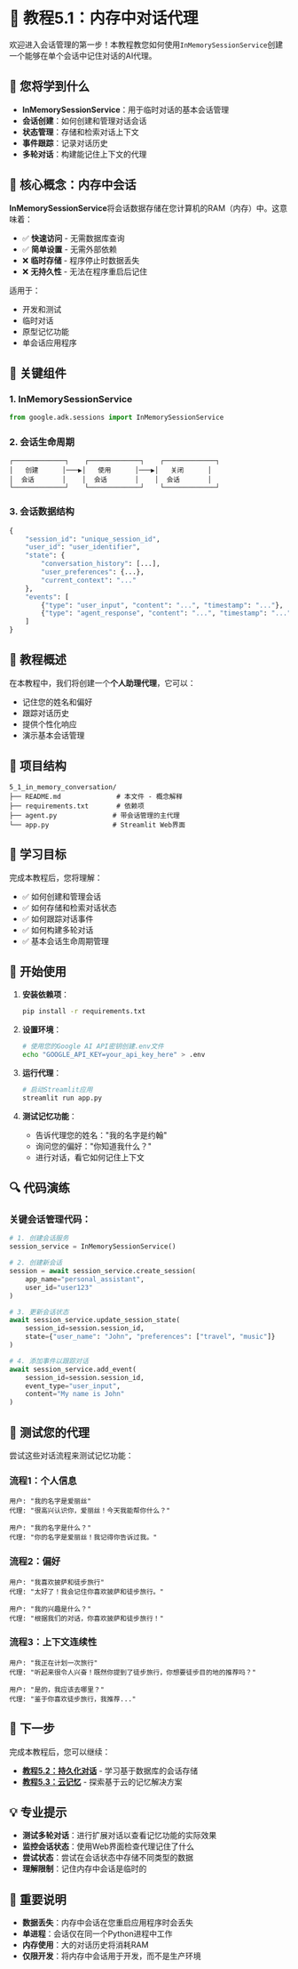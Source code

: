 # 🧠 教程5.1：内存中对话代理

欢迎进入会话管理的第一步！本教程教您如何使用`InMemorySessionService`创建一个能够在单个会话中记住对话的AI代理。

## 🎯 您将学到什么

- **InMemorySessionService**：用于临时对话的基本会话管理
- **会话创建**：如何创建和管理对话会话
- **状态管理**：存储和检索对话上下文
- **事件跟踪**：记录对话历史
- **多轮对话**：构建能记住上下文的代理

## 🧠 核心概念：内存中会话

**InMemorySessionService**将会话数据存储在您计算机的RAM（内存）中。这意味着：
- ✅ **快速访问** - 无需数据库查询
- ✅ **简单设置** - 无需外部依赖
- ❌ **临时存储** - 程序停止时数据丢失
- ❌ **无持久性** - 无法在程序重启后记住

适用于：
- 开发和测试
- 临时对话
- 原型记忆功能
- 单会话应用程序

## 🔧 关键组件

### 1. **InMemorySessionService**
```python
from google.adk.sessions import InMemorySessionService
```

### 2. **会话生命周期**
```
┌─────────────┐    ┌─────────────┐    ┌─────────────┐
│   创建      │───▶│   使用      │───▶│   关闭      │
│  会话       │    │  会话       │    │  会话       │
└─────────────┘    └─────────────┘    └─────────────┘
```

### 3. **会话数据结构**
```python
{
    "session_id": "unique_session_id",
    "user_id": "user_identifier", 
    "state": {
        "conversation_history": [...],
        "user_preferences": {...},
        "current_context": "..."
    },
    "events": [
        {"type": "user_input", "content": "...", "timestamp": "..."},
        {"type": "agent_response", "content": "...", "timestamp": "..."}
    ]
}
```

## 🚀 教程概述

在本教程中，我们将创建一个**个人助理代理**，它可以：
- 记住您的姓名和偏好
- 跟踪对话历史
- 提供个性化响应
- 演示基本会话管理

## 📁 项目结构

```
5_1_in_memory_conversation/
├── README.md              # 本文件 - 概念解释
├── requirements.txt       # 依赖项
├── agent.py              # 带会话管理的主代理
└── app.py                # Streamlit Web界面
```

## 🎯 学习目标

完成本教程后，您将理解：
- ✅ 如何创建和管理会话
- ✅ 如何存储和检索对话状态
- ✅ 如何跟踪对话事件
- ✅ 如何构建多轮对话
- ✅ 基本会话生命周期管理

## 🚀 开始使用

1. **安装依赖项**：
   ```bash
   pip install -r requirements.txt
   ```

2. **设置环境**：
   ```bash
   # 使用您的Google AI API密钥创建.env文件
   echo "GOOGLE_API_KEY=your_api_key_here" > .env
   ```

3. **运行代理**：
   ```bash
   # 启动Streamlit应用
   streamlit run app.py
   ```

4. **测试记忆功能**：
   - 告诉代理您的姓名："我的名字是约翰"
   - 询问您的偏好："你知道我什么？"
   - 进行对话，看它如何记住上下文

## 🔍 代码演练

### 关键会话管理代码：

```python
# 1. 创建会话服务
session_service = InMemorySessionService()

# 2. 创建新会话
session = await session_service.create_session(
    app_name="personal_assistant",
    user_id="user123"
)

# 3. 更新会话状态
await session_service.update_session_state(
    session_id=session.session_id,
    state={"user_name": "John", "preferences": ["travel", "music"]}
)

# 4. 添加事件以跟踪对话
await session_service.add_event(
    session_id=session.session_id,
    event_type="user_input",
    content="My name is John"
)
```

## 🎯 测试您的代理

尝试这些对话流程来测试记忆功能：

### 流程1：个人信息
```
用户: "我的名字是爱丽丝"
代理: "很高兴认识你，爱丽丝！今天我能帮你什么？"

用户: "我的名字是什么？"
代理: "你的名字是爱丽丝！我记得你告诉过我。"
```

### 流程2：偏好
```
用户: "我喜欢披萨和徒步旅行"
代理: "太好了！我会记住你喜欢披萨和徒步旅行。"

用户: "我的兴趣是什么？"
代理: "根据我们的对话，你喜欢披萨和徒步旅行！"
```

### 流程3：上下文连续性
```
用户: "我正在计划一次旅行"
代理: "听起来很令人兴奋！既然你提到了徒步旅行，你想要徒步目的地的推荐吗？"

用户: "是的，我应该去哪里？"
代理: "鉴于你喜欢徒步旅行，我推荐..."
```

## 🔗 下一步

完成本教程后，您可以继续：
- **[教程5.2：持久化对话](../5_2_persistent_conversation/README.md)** - 学习基于数据库的会话存储
- **[教程5.3：云记忆](../5_3_cloud_memory/README.md)** - 探索基于云的记忆解决方案

## 💡 专业提示

- **测试多轮对话**：进行扩展对话以查看记忆功能的实际效果
- **监控会话状态**：使用Web界面检查代理记住了什么
- **尝试状态**：尝试在会话状态中存储不同类型的数据
- **理解限制**：记住内存中会话是临时的

## 🚨 重要说明

- **数据丢失**：内存中会话在您重启应用程序时会丢失
- **单进程**：会话仅在同一个Python进程中工作
- **内存使用**：大的对话历史将消耗RAM
- **仅限开发**：将内存中会话用于开发，而不是生产环境